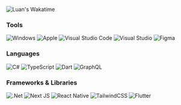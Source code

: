 ![Luan's Wakatime](https://github-readme-stats.vercel.app/api/wakatime?username=lnngn&hide_progress=true&hide_border=true&theme=dark&langs_count=4&hide=Lua,JSON&border_radius=0)

### Tools
 ![Windows](https://img.shields.io/badge/Windows-0078D6?style=for-the-badge&color=000) ![Apple](https://img.shields.io/badge/Apple-%23000000.svg?style=for-the-badge&color=000) ![Visual Studio Code](https://img.shields.io/badge/Visual%20Studio%20Code-0078d7.svg?style=for-the-badge&color=000) ![Visual Studio](https://img.shields.io/badge/Visual%20Studio-5C2D91.svg?style=for-the-badge&color=000) ![Figma](https://img.shields.io/badge/figma-%23F24E1E.svg?style=for-the-badge&color=000)
### Languages
![C#](https://img.shields.io/badge/c%23-%23239120.svg?style=for-the-badge&color=000) ![TypeScript](https://img.shields.io/badge/typescript-%23007ACC.svg?style=for-the-badge&color=000) ![Dart](https://img.shields.io/badge/dart-%230175C2.svg?style=for-the-badge&color=000) ![GraphQL](https://img.shields.io/badge/-GraphQL-E10098?style=for-the-badge&color=000)
### Frameworks & Libraries
![.Net](https://img.shields.io/badge/.NET-5C2D91?style=for-the-badge&color=000) ![Next JS](https://img.shields.io/badge/Next-black?style=for-the-badge&color=000) ![React Native](https://img.shields.io/badge/react_native-%2320232a.svg?style=for-the-badge&color=000) ![TailwindCSS](https://img.shields.io/badge/tailwindcss-%2338B2AC.svg?style=for-the-badge&color=000) ![Flutter](https://img.shields.io/badge/Flutter-%2302569B.svg?style=for-the-badge&color=000)




